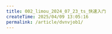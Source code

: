 ```yaml
---
title: 002_limou_2024_07_23_ts_快速入门
createTime: 2025/04/09 13:05:16
permalink: /article/dvnvjob1/
---
```

